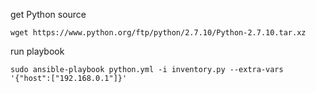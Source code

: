 get Python source
```
wget https://www.python.org/ftp/python/2.7.10/Python-2.7.10.tar.xz
```

run playbook
```
sudo ansible-playbook python.yml -i inventory.py --extra-vars '{"host":["192.168.0.1"]}'
```
